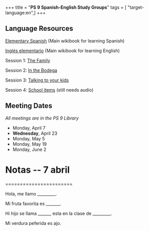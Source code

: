 +++
title = "**PS 9 Spanish-English Study Groups**"
tags = [ "target-language:en",]
+++

## **[]()Language Resources**

[Elementary Spanish](https://en.wikibooks.org/wiki/Elementary_Spanish)
(Main wikibook for learning Spanish)

[Inglés
elementario](https://es.wikibooks.org/wiki/Ingl%C3%A9s_elementario)
(Main wikibook for learning English)

Session 1: [The Family](http://wikiotics.org/es/Family1)

Session 2: [In the Bodega](http://wikiotics.org/es/En_La_Bodega)

Session 3: [Talking to your kids](http://wikiotics.org/en/school)

Session 4: [School items](http://wikiotics.org/en/school_items) (still
needs audio)

## Meeting Dates

*All meetings are in the PS 9 Library*

  - Monday, April 7
  - **Wednesday**, April 23
  - Monday, May 5
  - Monday, May 19
  - Monday, June 2

# Notas -- 7 abril

\=======================

Hola, me llamo \_\_\_\_\_\_\_\_\_.

Mi fruta favorita es \_\_\_\_\_\_\_.

Hi hijo se llama \_\_\_\_\_\_, esta en la clase de \_\_\_\_\_\_\_\_\_.

Mi verdura peferida es ajo.
